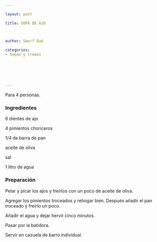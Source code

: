 ```yaml
---

layout: post

title: SOPA DE AJO



author: Smurf Dad

categories:
- Sopas y cremas






---
```


Para 4 personas.

<h3>Ingredientes</h3>

6 dientes de ajo

4 pimientos choriceros

1/4 de barra de pan

aceite de oliva

sal

1 litro de agua

<h3>Preparación</h3>

Pelar y picar los ajos y freírlos con un poco de aceite de oliva.

Agregar los pimientos troceados y rehogar bien. Después añadir el pan troceado y freírlo un poco.

Añadir el agua y dejar hervir cinco minutos.

Pasar por la batidora.

Servir en cazuela de barro individual.